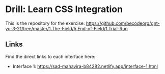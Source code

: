 # Drill: Learn CSS Integration

This is the repository for the exercise: https://github.com/becodeorg/gnt-yu-3-21/tree/master/1.The-Field/5.End-of-Field/1.Trial-Run

## Links

Find the direct links to each interface here:

- Interface 1: https://sad-mahavira-b84282.netlify.app/interface-1.html
